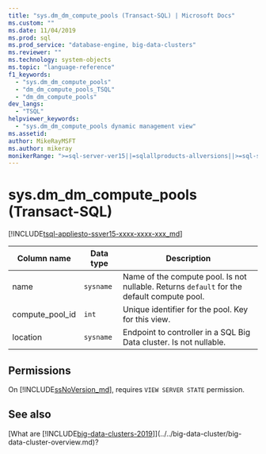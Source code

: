```yaml
---
title: "sys.dm_dm_compute_pools (Transact-SQL) | Microsoft Docs"
ms.custom: ""
ms.date: 11/04/2019
ms.prod: sql
ms.prod_service: "database-engine, big-data-clusters"
ms.reviewer: ""
ms.technology: system-objects
ms.topic: "language-reference"
f1_keywords: 
  - "sys.dm_dm_compute_pools"
  - "dm_dm_compute_pools_TSQL"
  - "dm_dm_compute_pools"
dev_langs: 
  - "TSQL"
helpviewer_keywords: 
  - "sys.dm_dm_compute_pools dynamic management view"
ms.assetid: 
author: MikeRayMSFT
ms.author: mikeray
monikerRange: ">=sql-server-ver15||=sqlallproducts-allversions||>=sql-server-linux-2017"
---
```

# sys.dm_dm_compute_pools (Transact-SQL)
[!INCLUDE[tsql-appliesto-ssver15-xxxx-xxxx-xxx_md](../../includes/tsql-appliesto-ssver15-xxxx-xxxx-xxx.md)]

|Column name|Data type|Description|  
|-----------------|---------------|-----------------|  
|name|`sysname`|Name of the compute pool. Is not nullable. Returns `default` for the default compute pool. |
|compute_pool_id|`int`|Unique identifier for the pool. Key for this view.|  
|location|`sysname`|Endpoint to controller in a SQL Big Data cluster. Is not nullable. |

## Permissions

On [!INCLUDE[ssNoVersion_md](../../includes/ssnoversion-md.md)], requires `VIEW SERVER STATE` permission.

## See also

[What are [!INCLUDE[big-data-clusters-2019](../../includes/ssbigdataclusters-ss-nover.md)]](../../big-data-cluster/big-data-cluster-overview.md)?
